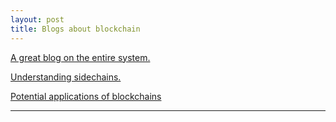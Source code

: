 ```yaml
---
layout: post
title: Blogs about blockchain
---
```


<a href="https://www.igvita.com/2014/05/05/minimum-viable-block-chain/#mvb">A great blog on the entire system.</a>

<a href="http://gendal.me/2014/10/26/a-simple-explanation-of-bitcoin-sidechains">Understanding sidechains.</a>

<a href="http://a16z.com/2014/01/21/why-bitcoin-matters-2/">Potential applications of blockchains</a>

-------
